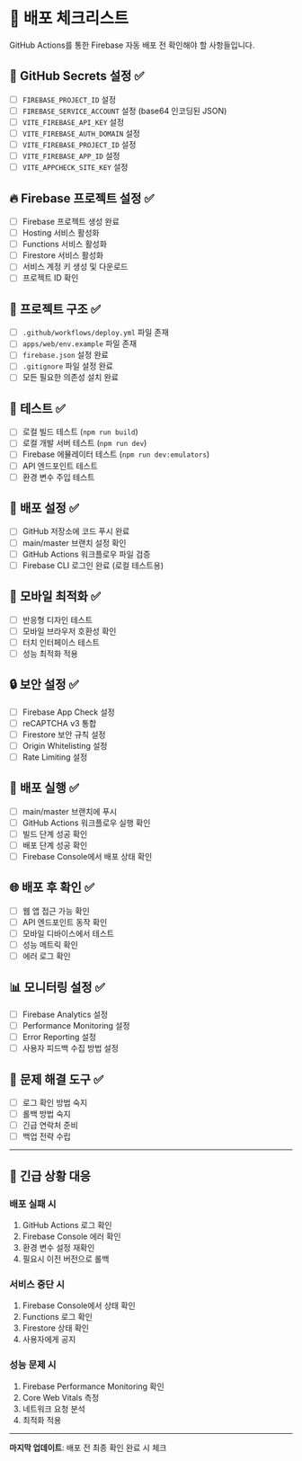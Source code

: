# 🚀 배포 체크리스트

GitHub Actions를 통한 Firebase 자동 배포 전 확인해야 할 사항들입니다.

## 🔐 GitHub Secrets 설정 ✅

- [ ] `FIREBASE_PROJECT_ID` 설정
- [ ] `FIREBASE_SERVICE_ACCOUNT` 설정 (base64 인코딩된 JSON)
- [ ] `VITE_FIREBASE_API_KEY` 설정
- [ ] `VITE_FIREBASE_AUTH_DOMAIN` 설정
- [ ] `VITE_FIREBASE_PROJECT_ID` 설정
- [ ] `VITE_FIREBASE_APP_ID` 설정
- [ ] `VITE_APPCHECK_SITE_KEY` 설정

## 🔥 Firebase 프로젝트 설정 ✅

- [ ] Firebase 프로젝트 생성 완료
- [ ] Hosting 서비스 활성화
- [ ] Functions 서비스 활성화
- [ ] Firestore 서비스 활성화
- [ ] 서비스 계정 키 생성 및 다운로드
- [ ] 프로젝트 ID 확인

## 📁 프로젝트 구조 ✅

- [ ] `.github/workflows/deploy.yml` 파일 존재
- [ ] `apps/web/env.example` 파일 존재
- [ ] `firebase.json` 설정 완료
- [ ] `.gitignore` 파일 설정 완료
- [ ] 모든 필요한 의존성 설치 완료

## 🧪 테스트 ✅

- [ ] 로컬 빌드 테스트 (`npm run build`)
- [ ] 로컬 개발 서버 테스트 (`npm run dev`)
- [ ] Firebase 에뮬레이터 테스트 (`npm run dev:emulators`)
- [ ] API 엔드포인트 테스트
- [ ] 환경 변수 주입 테스트

## 🔄 배포 설정 ✅

- [ ] GitHub 저장소에 코드 푸시 완료
- [ ] main/master 브랜치 설정 확인
- [ ] GitHub Actions 워크플로우 파일 검증
- [ ] Firebase CLI 로그인 완료 (로컬 테스트용)

## 📱 모바일 최적화 ✅

- [ ] 반응형 디자인 테스트
- [ ] 모바일 브라우저 호환성 확인
- [ ] 터치 인터페이스 테스트
- [ ] 성능 최적화 적용

## 🔒 보안 설정 ✅

- [ ] Firebase App Check 설정
- [ ] reCAPTCHA v3 통합
- [ ] Firestore 보안 규칙 설정
- [ ] Origin Whitelisting 설정
- [ ] Rate Limiting 설정

## 🚀 배포 실행 ✅

- [ ] main/master 브랜치에 푸시
- [ ] GitHub Actions 워크플로우 실행 확인
- [ ] 빌드 단계 성공 확인
- [ ] 배포 단계 성공 확인
- [ ] Firebase Console에서 배포 상태 확인

## 🌐 배포 후 확인 ✅

- [ ] 웹 앱 접근 가능 확인
- [ ] API 엔드포인트 동작 확인
- [ ] 모바일 디바이스에서 테스트
- [ ] 성능 메트릭 확인
- [ ] 에러 로그 확인

## 📊 모니터링 설정 ✅

- [ ] Firebase Analytics 설정
- [ ] Performance Monitoring 설정
- [ ] Error Reporting 설정
- [ ] 사용자 피드백 수집 방법 설정

## 🔧 문제 해결 도구 ✅

- [ ] 로그 확인 방법 숙지
- [ ] 롤백 방법 숙지
- [ ] 긴급 연락처 준비
- [ ] 백업 전략 수립

---

## 🚨 긴급 상황 대응

### 배포 실패 시
1. GitHub Actions 로그 확인
2. Firebase Console 에러 확인
3. 환경 변수 설정 재확인
4. 필요시 이전 버전으로 롤백

### 서비스 중단 시
1. Firebase Console에서 상태 확인
2. Functions 로그 확인
3. Firestore 상태 확인
4. 사용자에게 공지

### 성능 문제 시
1. Firebase Performance Monitoring 확인
2. Core Web Vitals 측정
3. 네트워크 요청 분석
4. 최적화 적용

---

**마지막 업데이트**: 배포 전 최종 확인 완료 시 체크
